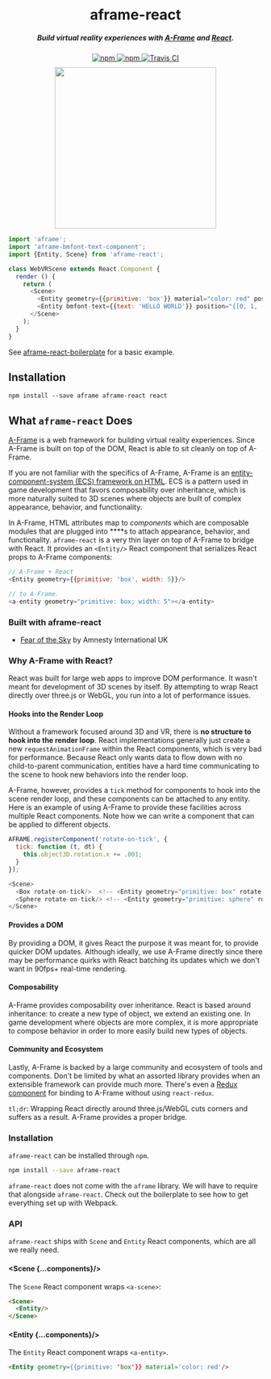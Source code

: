 <h1 align="center">aframe-react</h1>

<h5 align="center">
  Build virtual reality experiences with <b><a href="https://aframe.io">A-Frame</a></b> and <b><a href="https://facebook.github.io/react/">React</a></b>.
</h5>

<div align="center">
  <a href="https://npmjs.org/package/aframe-react">
    <img src="https://img.shields.io/npm/v/aframe-react.svg?style="flat-square" alt="npm" />
  </a>
  <a href="https://npmjs.org/package/aframe-react">
    <img src="https://img.shields.io/npm/dm/aframe-react.svg?style="flat-square" alt="npm" />
  </a>
  <a href="http://travis-ci.org/ngokevin/aframe-react">
    <img src="https://secure.travis-ci.org/ngokevin/aframe-react.svg?branch=master" alt="Travis CI" />
  </a>
</div>

<div align="center" style="margin: 10px 0">
  <img src="https://cloud.githubusercontent.com/assets/674727/19173367/d6590832-8bdb-11e6-9336-658b00bc0460.png" height="320">
</div>

```js
import 'aframe';
import 'aframe-bmfont-text-component';
import {Entity, Scene} from 'aframe-react';

class WebVRScene extends React.Component {
  render () {
    return (
      <Scene>
        <Entity geometry={{primitive: 'box'}} material="color: red" position={[0, 0, -5]}/>
        <Entity bmfont-text={{text: 'HELLO WORLD'}} position="{[0, 1, -5]}"/>
      </Scene>
    );
  }
}
```

See [aframe-react-boilerplate](https://github.com/ngokevin/aframe-react-boilerplate)
for a basic example.

## Installation

```
npm install --save aframe aframe-react react
```

## What `aframe-react` Does

[A-Frame](https://aframe.io) is a web framework for building virtual reality
experiences. Since A-Frame is built on top of the DOM, React is able to sit
cleanly on top of A-Frame.

If you are not familiar with the specifics of A-Frame, A-Frame is an
[entity-component-system (ECS) framework on
HTML](https://aframe.io/docs/0.3.0/core/). ECS is a pattern used in game
development that favors composability over inheritance, which is more naturally
suited to 3D scenes where objects are built of complex appearance, behavior,
and functionality.

In A-Frame, HTML attributes map to *components* which are composable modules
that are plugged into **<a-entity>**s to attach appearance, behavior, and
functionality. `aframe-react` is a very thin layer on top of A-Frame to bridge
with React. It provides an `<Entity/>` React component that serializes React
props to A-Frame components:

```js
// A-Frame + React
<Entity geometry={{primitive: 'box', width: 5}}/>

// to A-Frame.
<a-entity geometry="primitive: box; width: 5"></a-entity>
```

### Built with aframe-react

- [Fear of the Sky](http://360syria.com/) by Amnesty International UK

### Why A-Frame with React?

React was built for large web apps to improve DOM performance. It wasn't meant
for development of 3D scenes by itself. By attempting to wrap React directly
over three.js or WebGL, you run into a lot of performance issues.

#### Hooks into the Render Loop

Without a framework focused around 3D and VR, there is **no structure to hook
into the render loop**. React implementations generally just create a new
`requestAnimationFrame` within the React components, which is very bad for
performance. Because React only wants data to flow down with no child-to-parent
communication, entities have a hard time communicating to the scene to hook new
behaviors into the render loop.

A-Frame, however, provides a `tick` method for components to hook into the
scene render loop, and these components can be attached to any entity. Here
is an example of using A-Frame to provide these facilities across multiple
React components. Note how we can write a component that can be applied to
different objects.

```js
AFRAME.registerComponent('rotate-on-tick', {
  tick: function (t, dt) {
    this.object3D.rotation.x += .001;
  }
});

<Scene>
  <Box rotate-on-tick/>  <!-- <Entity geometry="primitive: box" rotate-on-tick/> -->
  <Sphere rotate-on-tick/> <!-- <Entity geometry="primitive: sphere" rotate-on-tick/> -->
</Scene>
```

#### Provides a DOM

By providing a DOM, it gives React the purpose it was meant for, to provide
quicker DOM updates. Although ideally, we use A-Frame directly since there may
be performance quirks with React batching its updates which we don't want in
90fps+ real-time rendering.

#### Composability

A-Frame provides composability over inheritance.  React is based around
inheritance: to create a new type of object, we extend an existing one. In game
development where objects are more complex, it is more appropriate to compose
behavior in order to more easily build new types of objects.

#### Community and Ecosystem

Lastly, A-Frame is backed by a large community and ecosystem of tools and
components. Don't be limited by what an assorted library provides when an
extensible framework can provide much more. There's even a [Redux
component](https://github.com/ngokevin/kframe/tree/master/components/redux) for
binding to A-Frame without using `react-redux`.

`tl;dr`: Wrapping React directly around three.js/WebGL cuts corners and suffers
as a result. A-Frame provides a proper bridge.

### Installation

`aframe-react` can be installed through `npm`.

```bash
npm install --save aframe-react
```

`aframe-react` does not come with the `aframe` library. We will have to require
that alongside `aframe-react`. Check out the boilerplate to see how to get
everything set up with Webpack.

### API

`aframe-react` ships with `Scene` and `Entity` React components, which are all
we really need.

#### \<Scene {...components}/>

The `Scene` React component wraps `<a-scene>`:

```html
<Scene>
  <Entity/>
</Scene>
```

#### \<Entity {...components}/>

The `Entity` React component wraps `<a-entity>`.

```html
<Entity geometry={{primitive: 'box'}} material='color: red'/>
```
